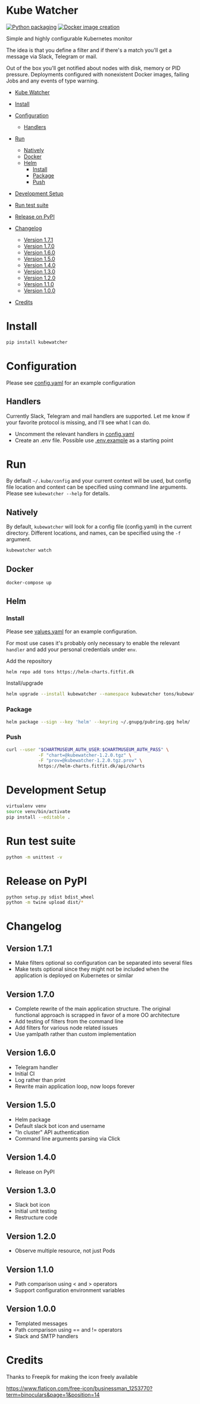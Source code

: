 # Kube Watcher
[![Python packaging](https://github.com/tonsV2/kubewatcher/workflows/Python%20packaging/badge.svg)](https://github.com/tonsV2/kubewatcher/actions?query=workflow%3A%22Python+packaging%22)
[![Docker image creation](https://github.com/tonsV2/kubewatcher/workflows/Docker%20image%20creation/badge.svg)](https://github.com/tonsV2/kubewatcher/actions?query=workflow%3A%22Docker+image+creation%22)

Simple and highly configurable Kubernetes monitor

The idea is that you define a filter and if there's a match you'll get a message via Slack, Telegram or mail.

Out of the box you'll get notified about nodes with disk, memory or PID pressure. Deployments configured with nonexistent Docker images, failing Jobs and any events of type warning.

<!-- START doctoc generated TOC please keep comment here to allow auto update -->
<!-- DON'T EDIT THIS SECTION, INSTEAD RE-RUN doctoc TO UPDATE -->
- [Kube Watcher](#kube-watcher)

- [Install](#install)
- [Configuration](#configuration)
  - [Handlers](#handlers)
- [Run](#run)
  - [Natively](#natively)
  - [Docker](#docker)
  - [Helm](#helm)
    - [Install](#install-1)
    - [Package](#package)
    - [Push](#push)
- [Development Setup](#development-setup)
- [Run test suite](#run-test-suite)
- [Release on PyPI](#release-on-pypi)
- [Changelog](#changelog)
  - [Version 1.7.1](#version-171)
  - [Version 1.7.0](#version-170)
  - [Version 1.6.0](#version-160)
  - [Version 1.5.0](#version-150)
  - [Version 1.4.0](#version-140)
  - [Version 1.3.0](#version-130)
  - [Version 1.2.0](#version-120)
  - [Version 1.1.0](#version-110)
  - [Version 1.0.0](#version-100)
- [Credits](#credits)

<!-- END doctoc generated TOC please keep comment here to allow auto update -->

# Install
```bash
pip install kubewatcher
```

# Configuration
Please see [config.yaml](config.yaml) for an example configuration

## Handlers
Currently Slack, Telegram and mail handlers are supported. Let me know if your favorite protocol is missing, and I'll see what I can do.

 - Uncomment the relevant handlers in [config.yaml](config.yaml)
 - Create an .env file. Possible use [.env.example](.env.example) as a starting point

# Run
By default `~/.kube/config` and your current context will be used, but config file location and context can be specified using command line arguments. Please see `kubewatcher --help` for details.

## Natively
By default, `kubewatcher` will look for a config file (config.yaml) in the current directory. Different locations, and names, can be specified using the `-f` argument.
```bash
kubewatcher watch
```

## Docker
```bash
docker-compose up
```

## Helm
### Install
Please see [values.yaml](helm/values.yaml) for an example configuration.

For most use cases it's probably only necessary to enable the relevant `handler` and add your personal credentials under `env`.

Add the repository
```bash
helm repo add tons https://helm-charts.fitfit.dk 
```

Install/upgrade
```bash
helm upgrade --install kubewatcher --namespace kubewatcher tons/kubewatcher --values values.yaml
```

### Package
```bash
helm package --sign --key 'helm' --keyring ~/.gnupg/pubring.gpg helm/
```

### Push
```bash
curl --user "$CHARTMUSEUM_AUTH_USER:$CHARTMUSEUM_AUTH_PASS" \
            -F "chart=@kubewatcher-1.2.0.tgz" \
            -F "prov=@kubewatcher-1.2.0.tgz.prov" \
            https://helm-charts.fitfit.dk/api/charts
```

# Development Setup
```bash
virtualenv venv
source venv/bin/activate
pip install --editable .
```

# Run test suite
```bash
python -m unittest -v
```

# Release on PyPI
```bash
python setup.py sdist bdist_wheel
python -m twine upload dist/*
```

# Changelog
## Version 1.7.1
 - Make filters optional so configuration can be separated into several files
 - Make tests optional since they might not be included when the application is deployed on Kubernetes or similar

## Version 1.7.0
 - Complete rewrite of the main application structure. The original functional approach is scrapped in favor of a more OO architecture
 - Add testing of filters from the command line
 - Add filters for various node related issues
 - Use yamlpath rather than custom implementation

## Version 1.6.0
 - Telegram handler
 - Initial CI
 - Log rather than print
 - Rewrite main application loop, now loops forever

## Version 1.5.0
 - Helm package
 - Default slack bot icon and username
 - "In cluster" API authentication
 - Command line arguments parsing via Click

## Version 1.4.0
 - Release on PyPI

## Version 1.3.0
 - Slack bot icon
 - Initial unit testing
 - Restructure code

## Version 1.2.0
 - Observe multiple resource, not just Pods

## Version 1.1.0
 - Path comparison using < and > operators
 - Support configuration environment variables

## Version 1.0.0
 - Templated messages
 - Path comparison using == and != operators
 - Slack and SMTP handlers

# Credits
Thanks to Freepik for making the icon freely available

https://www.flaticon.com/free-icon/businessman_1253770?term=binoculars&page=1&position=14
